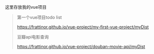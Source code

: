 这里存放我的vue项目
>第一个vue项目todo list
>
>https://frattinor.github.io/vue-project/my-first-vue-project/myDist
>
>豆瓣api电影查询
>
>https://frattinor.github.io/vue-project/douban-movie-api/myDist
>
